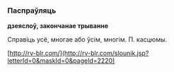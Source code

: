 ### Паспраўляць
**дзеяслоў, закончанае трыванне**

Справіць усё, многае або ўсім, многім. П. касцюмы.

<a rel="author">[http://rv-blr.com/](http://rv-blr.com/slounik.jsp?letterId=0&maskId=0&pageId=2220)</a>
